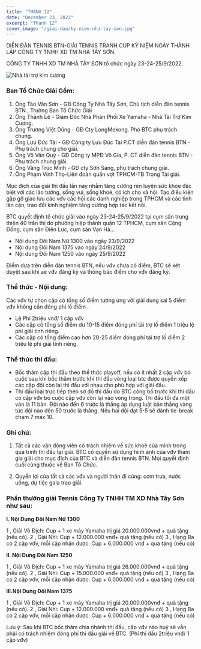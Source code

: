 ```yaml
---
title: "THANG 12"
date: "December 23, 2022"
excerpt: "Thanh 12"
cover_image: "/giai-dau/ky-niem-nha-tay-son.jpg"
---
```


DIỄN ĐÀN TENNIS BTN-GIẢI TENNIS TRANH CUP KỶ NIỆM NGÀY THÀNH LẬP CÔNG TY TNHH XD TM NHÀ TÂY SƠN.

CÔNG TY TNHH XD TM NHÀ TÂY SƠN tổ chức ngày 23-24-25/9/2022.

![Nhà tài trợ kim cương](/giai-dau/ky-niem-nha-tay-son-diamond.jpg)

### Ban Tổ Chức Giải Gồm:

1. Ông Tào Văn Sơn - GĐ Công Ty Nhà Tây Sơn, Chủ tịch diễn đàn tennis BTN , Trưởng Ban Tổ Chức Giải
2. Ông Thành Lê - Giám Đốc Nhà Phân Phối Xe Yamaha - Nhà Tài Trợ Kim Cương.
3. Ông Trương Việt Dũng - GĐ Cty LongMekong. Phó BTC phụ trách chung.
4. Ông Lưu Đức Tài - GĐ Công ty Lưu Đức Tài P.CT diễn đàn tennis BTN - Phụ trách chung cho giải.
5. Ông Võ Văn Quý - GĐ Công ty MPĐ Võ Gia, P. CT diễn đàn tennis BTN - Phụ trách chung giải.
6. Ông Văng Trúc Minh - GĐ cty Sơn Sang, phụ trách chung giải.
7. Ông Phạm Vinh Thọ-Liên đoàn quần vợt TPHCM-TB Trọng Tài giải.

Mục đích của giải thi đấu lần này nhằm tăng cường rèn luyện sức khỏe đặc biệt với các lão tướng, sống vui, sống khoẻ, có ích cho xã hội.
Tạo điều kiện gặp gỡ giao lưu các vđv các hội các danh nghiệp trong TPHCM và các tỉnh lân cận, trao đổi kinh nghiệm tăng cường hợp tác kết nối.

BTC quyết định tổ chức giải vào ngày 23-24-25/9/2022 tại cụm sân trung thiện 40 trần thị do phường hiệp thành quận 12 TPHCM, cụm sân Cộng Đồng, cụm sân Điện Lực, cụm sân Vạn Hà...

- Nội dung Đôi Nam Nữ 1300 vào ngày 23/9/2022
- Nội dung Đôi Nam 1375 vào ngày 24/9/2022
- Nội dung Đôi Nam 1250 vào ngày 25/9/2022

Điểm dựa trên diễn đàn tennis BTN, nếu vđv chưa có điểm, BTC sẽ xét duyệt sau khi ae vđv đăng ký và thông báo điểm cho vđv đăng ký.

### Thể thức - Nội dung:

Các vđv tự chọn cặp có tổng số điểm tương ứng với giải dung sai 5 điểm vđv không cần đóng phí lố điểm .

- Lệ Phí 2triệu vnđ/ 1 cặp vđv
- Các cặp có tổng số điểm dư 10-15 điểm đóng phí tài trợ lố điểm 1 triệu lệ phí giải tính riêng.
- Các cặp có tổng điểm cao hơn 20-25 điểm đóng phí tài trợ lố điểm 2 triệu lệ phí giải tính riêng.

### Thể thức thi đấu:

- Bốc thăm cặp thi đấu theo thể thức playoff, nếu có ít nhất 2 cặp vđv bỏ cuộc sau khi bốc thăm trước khi thi đấu vòng loại btc được quyền xếp các cặp đội còn lại thì đấu với nhau cho phù hợp với giải đấu.
- Thi đấu loại trực tiếp theo sơ đồ thi đấu do BTC công bố trước khi thi đấu có cặp vđv bỏ cuộc cặp vđv còn lại vào vòng trong. Thi đấu tối đa một ván là 11 bàn. Đội nào đến 6 trước là thắng áp dụng luật bàn thắng vàng tức đội nào đến 50 trước là thắng. Nếu hai đội đạt 5-5 sẽ đánh tie-break chạm 7 max 10.

### Ghi chú:

1. Tất cả các vận động viên có trách nhiệm về sức khoẻ của mình trong quá trình thi đấu tại giải. BTC có quyền sử dụng hình ảnh của vđv tham gia giải cho mục đích của BTC và diễn đàn tennis BTN. Mọi quyết định cuối cùng thuộc về Ban Tổ Chức.

2. Quyền lợi của tất cả các vđv và người thân đi cùng: cơm trưa, nước uống, dự tiệc gala trao giải.

### Phần thưởng giải Tennis Công Ty TNHH TM XD Nhà Tây Sơn như sau:

**I. Nội Dung Đôi Nam Nữ 1300**

1 , Giải Vô Địch: Cup + 1 xe máy Yamaha trị giá 20.000.000vnđ + quà tặng (nếu có).
2 , Giải Nhì: Cup + 12.000.000 vnđ+ quà tặng (nếu có)
3 , Hạng Ba có 2 cặp vđv, mỗi cặp nhận được: Cup + 6.000.000 vnđ + quà tặng (nếu có)

**II. Nội Dung Đôi Nam 1250**

1 , Giải Vô Địch: Cup + 1 xe máy Yamaha trị giá 26.000.000vnđ + quà tặng (nếu có).
2 , Giải Nhì: Cup + 15.000.000 vnđ+ quà tặng (nếu có)
3 , Hạng Ba có 2 cặp vđv, mỗi cặp nhận được: Cup + 6.000.000 vnđ + quà tặng (nếu có)

**III.Nội Dung Đôi Nam 1375**

1 , Giải Vô Địch: Cup + 1 xe máy Yamaha trị giá 20.000.000vnđ + quà tặng (nếu có).
2 , Giải Nhì: Cup + 12.000.000 vnđ+ quà tặng (nếu có)
3 , Hạng Ba có 2 cặp vđv, mỗi cặp nhận được: Cup + 6.000.000 vnđ + quà tặng (nếu có)

Lưu ý: Sau khi BTC bốc thăm chia nhánh thi đấu, cặp vđv nào huỷ sẽ vẫn phải có trách nhiệm đóng phí thi đấu giải về BTC.
(Phí thi đấu 2triệu vnđ/ 1 cặp vđv)
